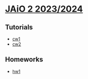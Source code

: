 # [JAiO 2 2023/2024](https://lclem.github.io/JAiO2-2023.github.io)

## Tutorials
* [cw1](https://lclem.github.io/JAiO2-2023.github.io/tutorials/cw1.pdf)
* [cw2](https://lclem.github.io/JAiO2-2023.github.io/tutorials/cw2.pdf)
  
## Homeworks
* [hw1](https://lclem.github.io/JAiO2-2023.github.io/homeworks/hw1.pdf)
